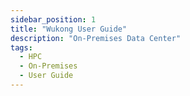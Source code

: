 ```yaml
---
sidebar_position: 1
title: "Wukong User Guide"
description: "On-Premises Data Center"
tags:
  - HPC
  - On-Premises
  - User Guide
---
```

